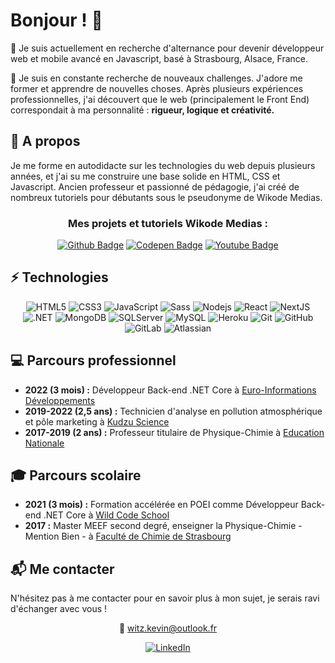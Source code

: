<h1>Bonjour ! 👋</h1>
<p>🎯 Je suis actuellement en recherche d'alternance pour devenir développeur web et mobile avancé en Javascript, basé à Strasbourg, Alsace, France.</p>
<p>🚀 Je suis en constante recherche de nouveaux challenges. J'adore me former et apprendre de nouvelles choses. Après plusieurs expériences professionnelles, j'ai découvert que le web (principalement le Front End) correspondait à ma personnalité : <b>rigueur, logique et créativité.</b></p>

<h2>📢 A propos</h2>

<p>Je me forme en autodidacte sur les technologies du web depuis plusieurs années, et j'ai su me construire une base solide en HTML, CSS et Javascript. Ancien professeur et passionné de pédagogie, j'ai créé de nombreux tutoriels pour débutants sous le pseudonyme de Wikode Medias.</p>


<div align="center">
<h3>Mes projets et tutoriels Wikode Medias :</h3>



[![Github Badge](https://img.shields.io/badge/github-%23121011.svg?style=for-the-badge&logo=github&logoColor=white)](https://github.com/wikode)
[![Codepen Badge](https://img.shields.io/badge/Codepen-000000?style=for-the-badge&logo=codepen&logoColor=white)](https://codepen.io/wikode)
[![Youtube Badge](https://img.shields.io/badge/YouTube-FF0000?style=for-the-badge&logo=youtube&logoColor=white)](https://www.youtube.com/channel/UCmPeGGsMsg1WwcstKoG5eIQ)

</div>


<h2>⚡ Technologies</h2>
<div align="center">

![HTML5](https://img.shields.io/badge/-HTML5-E34F26?style=flat-square&logo=html5&logoColor=white)
![CSS3](https://img.shields.io/badge/-CSS3-1572B6?style=flat-square&logo=css3)
![JavaScript](https://img.shields.io/badge/-JavaScript-f7df1e?style=flat-square&logo=javascript&logoColor=black)
![Sass](https://img.shields.io/badge/-Sass-black?style=flat-square&logo=sass)
![Nodejs](https://img.shields.io/badge/-Nodejs-black?style=flat-square&logo=Node.js)
![React](https://img.shields.io/badge/-React-black?style=flat-square&logo=react)
![NextJS](https://img.shields.io/badge/-Next-black?style=flat-square&logo=nextdotjs)
![.NET](https://img.shields.io/badge/-.NET--Core-6D409D?style=flat-square&logo=dotnet)
![MongoDB](https://img.shields.io/badge/-MongoDB-black?style=flat-square&logo=mongodb)
![SQLServer](https://img.shields.io/badge/-SQL--Server-black?style=flat-square&logo=microsoft-sql-server)
![MySQL](https://img.shields.io/badge/-MySQL-black?style=flat-square&logo=mysql)
![Heroku](https://img.shields.io/badge/-Heroku-430098?style=flat-square&logo=heroku)
![Git](https://img.shields.io/badge/-Git-black?style=flat-square&logo=git)
![GitHub](https://img.shields.io/badge/-GitHub-181717?style=flat-square&logo=github)
![GitLab](https://img.shields.io/badge/-GitLab-FCA121?style=flat-square&logo=gitlab)
![Atlassian](https://img.shields.io/badge/-Atlassian-blue?style=flat-square&logo=atlassian)
    
</div>


<h2>💻 Parcours professionnel</h2>
<ul>
    <li><b>2022 (3 mois) :</b> Développeur Back-end .NET Core à <a href="https://www.e-i.com/fr/index.html" alt="Euro-Informations Développements">Euro-Informations Développements</a></li>
    <li><b>2019-2022 (2,5 ans) :</b> Technicien d'analyse en pollution atmosphérique et pôle marketing à <a href="https://shop.kudzuscience.com/" alt="Kudzu Science">Kudzu Science</a></li>
    <li><b>2017-2019 (2 ans) :</b> Professeur titulaire de Physique-Chimie à <a href="https://www.education.gouv.fr/" alt="Education Nationale">Education Nationale</a></li>
</ul>


<h2>🎓 Parcours scolaire</h2>
<ul>
    <li><b>2021 (3 mois) :</b> Formation accélérée en POEI comme Développeur Back-end .NET Core à <a href="https://www.wildcodeschool.com/fr-FR" alt="Wild Code School">Wild Code School</a></li>
    <li><b>2017 :</b> Master MEEF second degré, enseigner la Physique-Chimie - Mention Bien - à <a href="https://chimie.unistra.fr/" alt="Faculté de Chimie de Strasbourg">Faculté de Chimie de Strasbourg</a></li>
</ul>


<h2>📬 Me contacter</h2>
<p>N'hésitez pas à me contacter pour en savoir plus à mon sujet, je serais ravi d'échanger avec vous !</p>

<div align="center">

📧 witz.kevin@outlook.fr

[![LinkedIn](https://img.shields.io/badge/linkedin-%230077B5.svg?style=for-the-badge&logo=linkedin&logoColor=white)](https://www.linkedin.com/in/kevinwitz/)

</div>
